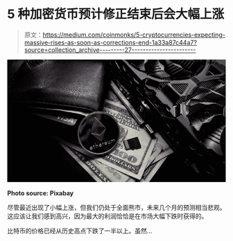 # 5 种加密货币预计修正结束后会大幅上涨

> 原文：<https://medium.com/coinmonks/5-cryptocurrencies-expecting-massive-rises-as-soon-as-corrections-end-1a33a87c44a7?source=collection_archive---------27----------------------->

![](img/57e968f9fb9b4546aae7e790315680bf.png)

**Photo source: Pixabay**

尽管最近出现了小幅上涨，但我们仍处于全面熊市，未来几个月的预测相当悲观。这应该让我们感到高兴，因为最大的利润恰恰是在市场大幅下跌时获得的。

比特币的价格已经从历史高点下跌了一半以上。虽然…